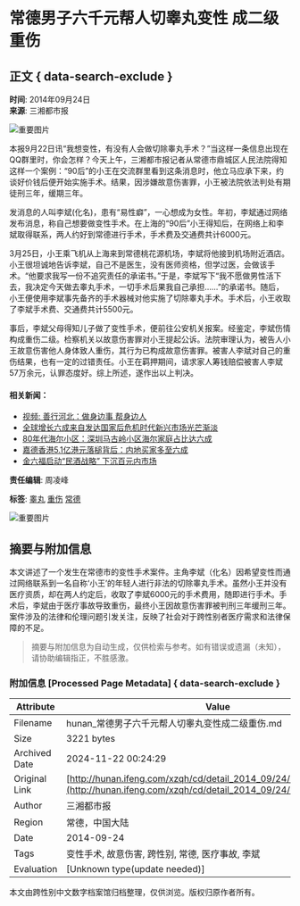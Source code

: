 # 常德男子六千元帮人切睾丸变性 成二级重伤

## 正文 { data-search-exclude }


**时间**: 2014年09月24日  
**来源**: 三湘都市报

![重要图片](http://h2.ifengimg.com/0f56ee67a4c375c2/2013/1106/indeccode.png)

本报9月22日讯“我想变性，有没有人会做切除睾丸手术？”当这样一条信息出现在QQ群里时，你会怎样？今天上午，三湘都市报记者从常德市鼎城区人民法院得知这样一个案例：“90后”的小王在交流群里看到这条消息时，他立马应承下来，约谈好价钱后便开始实施手术。结果，因涉嫌故意伤害罪，小王被法院依法判处有期徒刑三年，缓期三年。

发消息的人叫李斌(化名)，患有“易性癖”，一心想成为女性。年初，李斌通过网络发布消息，称自己想要做变性手术。在上海的“90后”小王得知后，在网络上和李斌取得联系，两人约好到常德进行手术，手术费及交通费共计6000元。

3月25日，小王乘飞机从上海来到常德桃花源机场，李斌将他接到机场附近酒店。小王很坦诚地告诉李斌，自己不是医生，没有医师资格，但学过医，会做该手术。“他要求我写一份不追究责任的承诺书。”于是，李斌写下“我不愿做男性活下去，我决定今天做去睾丸手术，一切手术后果我自己承担……”的承诺书。随后，小王便使用李斌事先备齐的手术器械对他实施了切除睾丸手术。手术后，小王收取了李斌手术费、交通费共计5500元。

事后，李斌父母得知儿子做了变性手术，便前往公安机关报案。经鉴定，李斌伤情构成重伤二级。检察机关以故意伤害罪对小王提起公诉。法院审理认为，被告人小王故意伤害他人身体致人重伤，其行为已构成故意伤害罪。被害人李斌对自己的重伤结果，也有一定的过错责任。小王在羁押期间，请求家人筹钱赔偿被害人李斌57万余元，认罪态度好。综上所述，遂作出以上判决。

#### 相关新闻：

- [视频: 善行河北：做身边事 帮身边人](http://biz.ifeng.com/city/hebei/news/zbc/detail_2013_09/23/1253139_0.shtml?_from_ralated)
- [全球增长六成来自发达国家后危机时代新兴市场光芒渐淡](http://biz.ifeng.com/site/detail_2013_08/13/1101378_0.shtml?_from_ralated)
- [80年代海尔小区：深圳马古岭小区海尔家庭占比达六成](http://biz.ifeng.com/business/tech/detail_2013_11/29/1527842_0.shtml?_from_ralated)
- [嘉德香港5.1亿港元落槌背后：内地买家多至六成](http://biz.ifeng.com/zhubaowang/zhubaoshishang/paimai/detail_2013_10/16/1339782_0.shtml?_from_ralated)
- [金六福启动“民酒战略” 下沉百元内市场](http://biz.ifeng.com/business/finance/detail_2013_11/21/1494558_0.shtml?_from_ralated)

**责任编辑**: 周凌峰  

**标签**: [睾丸](http://search.ifeng.com/sofeng/search.action?c=1&q=%E7%9D%BE%E4%B8%B8) [重伤](http://search.ifeng.com/sofeng/search.action?c=1&q=%E9%87%8D%E4%BC%A4) [常德](http://search.ifeng.com/sofeng/search.action?c=1&q=%E5%B8%B8%E5%BE%B7)

![重要图片](http://h2.ifengimg.com/0f56ee67a4c375c2/2013/1106/indeccode.png)
<!-- tcd_original_link http://hunan.ifeng.com/xzqh/cd/detail_2014_09/24/2947840_0.shtml -->
## 摘要与附加信息

<!-- tcd_abstract -->
本文讲述了一个发生在常德市的变性手术案件。主角李斌（化名）因希望变性而通过网络联系到一名自称‘小王’的年轻人进行非法的切除睾丸手术。虽然小王并没有医疗资质，却在两人约定后，收取了李斌6000元的手术费用，随即进行手术。手术后，李斌由于医疗事故导致重伤，最终小王因故意伤害罪被判刑三年缓刑三年。案件涉及的法律和伦理问题引发关注，反映了社会对于跨性别者医疗需求和法律保障的不足。
<!-- tcd_abstract_end -->

> 摘要与附加信息为自动生成，仅供检索与参考。如有错误或遗漏（未知），请协助编辑指正，不胜感激。

### 附加信息 [Processed Page Metadata] { data-search-exclude }

| Attribute       | Value                                  |
|-----------------|----------------------------------------|
| Filename        | hunan_常德男子六千元帮人切睾丸变性成二级重伤.md                             |
| Size            | 3221 bytes                           |
| Archived Date   | 2024-11-22 00:24:29                             |
| Original Link   | [http://hunan.ifeng.com/xzqh/cd/detail_2014_09/24/2947840_0.shtml](http://hunan.ifeng.com/xzqh/cd/detail_2014_09/24/2947840_0.shtml)                       |
| Author          | 三湘都市报                               |
| Region          | 常德，中国大陆                               |
| Date            | 2014-09-24                                 |
| Tags            | 变性手术, 故意伤害, 跨性别, 常德, 医疗事故, 李斌                                 |
| Evaluation            | [Unknown type(update needed)]                                 |
<!-- tcd_table_end -->

本文由跨性别中文数字档案馆归档整理，仅供浏览。版权归原作者所有。
